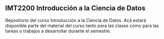 ## IMT2200 Introducción a la Ciencia de Datos

Repositorio del curso Introducción a la Ciencia de Datos. Acá estará disponible parte del material del curso tanto para las clases como para las tareas o trabajos a desarrollar durante el semestre.
